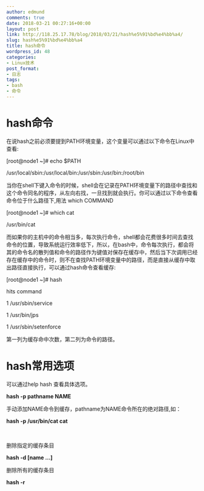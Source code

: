 ```yaml
---
author: edmund
comments: true
date: 2018-03-21 00:27:16+00:00
layout: post
link: http://118.25.17.78/blog/2018/03/21/hash%e5%91%bd%e4%bb%a4/
slug: hash%e5%91%bd%e4%bb%a4
title: hash命令
wordpress_id: 48
categories:
- Linux技术
post_format:
- 日志
tags:
- bash
- 命令
---
```


# hash命令




在说hash之前必须要提到PATH环境变量，这个变量可以通过以下命令在Linux中查看:




[root@node1 ~]# echo $PATH  

/usr/local/sbin:/usr/local/bin:/usr/sbin:/usr/bin:/root/bin




当你在shell下键入命令的时候，shell会在记录在PATH环境变量下的路径中查找和这个命令同名的程序，从左向右找，一旦找到就会执行。你可以通过以下命令查看命令位于什么路径下,用法 which COMMAND




[root@node1 ~]# which cat  

/usr/bin/cat




而如果你的主机中的命令相当多，每次执行命令，shell都会花费很多时间去查找命令的位置，导致系统运行效率低下，所以，在bash中，命令每次执行，都会将其的命令名的散列值和命令的路径作为键值对保存在缓存中，然后当下次调用已经存在缓存中的命令时，则不在查找PATH环境变量中的路径，而是直接从缓存中取出路径直接执行，可以通过hash命令查看缓存:




[root@node1 ~]# hash  

hits command  

1 /usr/sbin/service  

1 /usr/bin/jps  

1 /usr/sbin/setenforce




第一列为缓存命中次数，第二列为命令的路径。




# hash常用选项




可以通过help hash 查看具体选项。




**hash -p pathname NAME**







手动添加NAME命令到缓存，pathname为NAME命令所在的绝对路径,如：




**hash -p /usr/bin/cat cat**




 




删除指定的缓存条目




**hash -d [name ...]**







删除所有的缓存条目




**hash -r**


















